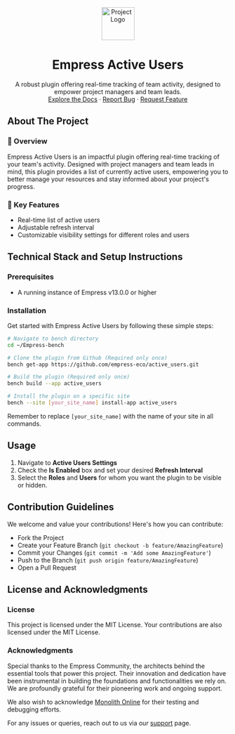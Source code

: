 <div align="center">
  <img src="https://grow.empress.eco/uploads/default/original/2X/5/5dd1581b5b53bbaaf9d990c90253fb54ef153ac0.png" alt="Project Logo" height="75px">
  <h1 align="center">Empress Active Users</h1>
  <p align="center">
    A robust plugin offering real-time tracking of team activity, designed to empower project managers and team leads.
    <br />
    <a href="https://grow.empress.eco/">Explore the Docs</a>
    ·
    <a href="https://github.com/empress-eco/active_users/issues">Report Bug</a>
    ·
    <a href="https://github.com/empress-eco/active_users/issues">Request Feature</a>
  </p>
</div>

## About The Project

### 📖 Overview

Empress Active Users is an impactful plugin offering real-time tracking of your team's activity. Designed with project managers and team leads in mind, this plugin provides a list of currently active users, empowering you to better manage your resources and stay informed about your project's progress.

### 🌟 Key Features

- Real-time list of active users
- Adjustable refresh interval
- Customizable visibility settings for different roles and users

## Technical Stack and Setup Instructions

### Prerequisites

- A running instance of Empress v13.0.0 or higher

### Installation

Get started with Empress Active Users by following these simple steps:

```sh
# Navigate to bench directory
cd ~/Empress-bench

# Clone the plugin from Github (Required only once)
bench get-app https://github.com/empress-eco/active_users.git

# Build the plugin (Required only once)
bench build --app active_users

# Install the plugin on a specific site
bench --site [your_site_name] install-app active_users

```
Remember to replace `[your_site_name]` with the name of your site in all commands.

## Usage

1. Navigate to **Active Users Settings**
2. Check the **Is Enabled** box and set your desired **Refresh Interval**
3. Select the **Roles** and **Users** for whom you want the plugin to be visible or hidden.

## Contribution Guidelines

We welcome and value your contributions! Here's how you can contribute:

- Fork the Project
- Create your Feature Branch (`git checkout -b feature/AmazingFeature`)
- Commit your Changes (`git commit -m 'Add some AmazingFeature'`)
- Push to the Branch (`git push origin feature/AmazingFeature`)
- Open a Pull Request

## License and Acknowledgments

### License

This project is licensed under the MIT License. Your contributions are also licensed under the MIT License.

### Acknowledgments

Special thanks to the Empress Community, the architects behind the essential tools that power this project. Their innovation and dedication have been instrumental in building the foundations and functionalities we rely on. We are profoundly grateful for their pioneering work and ongoing support.

We also wish to acknowledge [Monolith Online](https://github.com/monolithon) for their testing and debugging efforts.

For any issues or queries, reach out to us via our [support](https://grow.empress.eco/) page.
